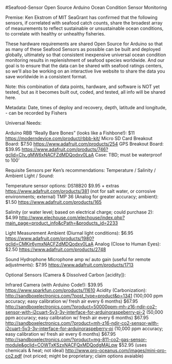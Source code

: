 #Seafood-Sensor
Open Source Arduino Ocean Condition Sensor Monitoring 

Premise: Ken Ekstrom of MIT SeaGrant has confirmed that the following sensors, if correlated with seafood catch counts, 
share the broadest array of measurements to reflect sustainable or unsustainable ocean conditions, to correlate with healthy 
or unhealthy fisheries. 

These hardware requirements are shared Open Source for Arduino so that as many of these Seafood Sensors as possible 
can be built and deployed globally, ultimately so that consistent inexpensive universal ocean condition monitoring results 
in replenishment of seafood species worldwide. And our goal is to ensure that the data can be shared with seafood ratings centers, so we'll also be working on an interactive live website to share the data you save worldwide in a consistent format.

Note: this combination of data points, hardware, and software is NOT yet tested, but as it becomes built out, coded, and tested, all info will be shared here. 

Metadata: Date, times of deploy and recovery, depth, latitude and longitude, - can be recorded by Fishers

Universal Needs: 

Arduino RBB “Really Bare Bones” (looks like a Fishbone!): $11 https://moderndevice.com/product/rbbb-kit/ 
Micro SD Card Breakout Board: $7.50 https://www.adafruit.com/products/254 
GPS Breakout Board: $39.95 https://www.adafruit.com/products/746?gclid=CIv_gMW6xNACFZdMDQodxv0LaA 
Case: TBD; must be waterproof to 100’  

Requisite Sensors per Ken’s recommendations: Temperature / Salinity / Ambient Light / Sound: 

Temperature sensor options: 
DS18B20   $9.95 + extras https://www.adafruit.com/products/381 (not for salt water, or corrosive environments; external)
TMP 36 (Analog for greater accuracy; ambient): $1.50 https://www.adafruit.com/products/165 

Salinity (or water level; based on electrical charge; could purchase 2): $4.99 
http://www.elechouse.com/elechouse/index.php?main_page=product_info&cPath=&products_id=2233 

Light Measurement 
Ambient (Diurnal light conditions): $6.95 https://www.adafruit.com/products/1980?gclid=CMKir6ymxNACFZdMDQodxv0LaA 
Analog (Close to Human Eyes): $2.50 https://www.adafruit.com/products/2748 

Sound
Hydrophone Microphone amp w/ auto gain (useful for remote adjustments): $7.95 https://www.adafruit.com/products/1713

Optional Sensors (Camera & Dissolved Carbon [acidity]): 

Infrared Camera (with Arduino Code!): $39.95 https://www.sparkfun.com/products/11610 
Acidity (Carbonization): 
http://sandboxelectronics.com/?post_type=product&p=1341 (100,000 ppm accuracy; easy calibration w/ fresh air every 6 months) $67.95
http://sandboxelectronics.com/?product=50000ppm-mh-z16-ndir-co2-sensor-with-i2cuart-5v3-3v-interface-for-arduinoraspeberry-pi-2 (50,000 ppm accuracy; easy calibration w/ fresh air every 6 months) $67.95
http://sandboxelectronics.com/?product=mh-z16-ndir-co2-sensor-with-i2cuart-5v3-3v-interface-for-arduinoraspeberry-pi (10,000 ppm accuracy; easy calibration w/ fresh air every 6 months) $67.95 
http://sandboxelectronics.com/?product=mg-811-co2-gas-sensor-module&gclid=COWTxKSzxNACFQxMDQodgMALqw $52.95 (uses chemicals & heat; not ideal)
http://www.pro-oceanus.com/images/mini-pro-co2.pdf (not priced; might be proprietary; claim options avaiable) 


